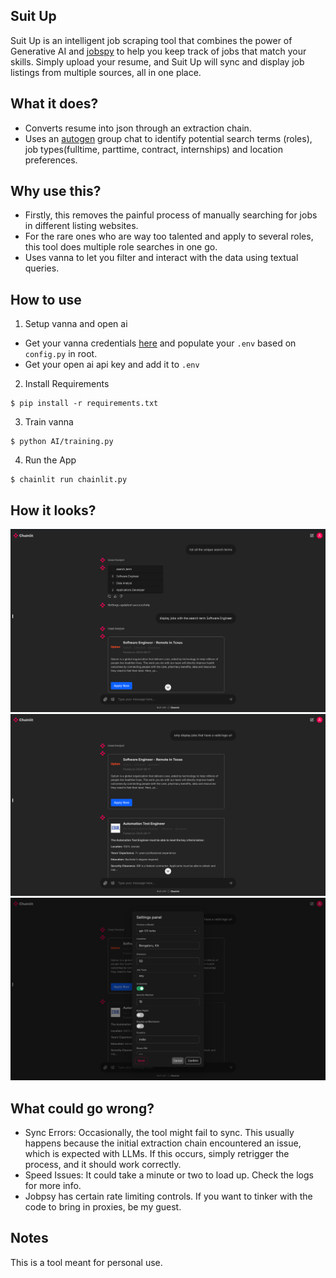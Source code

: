 ## Suit Up
Suit Up is an intelligent job scraping tool that combines the power of Generative AI and [jobspy](https://github.com/Bunsly/JobSpy) to help you keep track of jobs that match your skills. Simply upload your resume, and Suit Up will sync and display job listings from multiple sources, all in one place. 

## What it does?

- Converts resume into json through an extraction chain.
- Uses an [autogen](https://microsoft.github.io/autogen/) group chat to identify potential search terms (roles), job types(fulltime, parttime, contract, internships) and location preferences.

## Why use this?
- Firstly, this removes the painful process of manually searching for jobs in different listing websites.
- For the rare ones who are way too talented and apply to several roles, this tool does multiple role searches in one go.
- Uses vanna to let you filter and interact with the data using textual queries.

## How to use
1. Setup vanna and open ai
  - Get your vanna credentials [here](https://vanna.ai/) and populate your `.env` based on `config.py` in root.
  - Get your open ai api key and add it to `.env`
2. Install Requirements
```
$ pip install -r requirements.txt
```
3. Train vanna
```
$ python AI/training.py
```
4. Run the App
```
$ chainlit run chainlit.py
```

## How it looks?
![implementation.png](https://github.com/MinatoNamikaze02/suitup/blob/master/assets/Screenshot%202024-08-17%20at%2015.02.22.png)
![implementation2.png](https://github.com/MinatoNamikaze02/suitup/blob/master/assets/Screenshot%202024-08-17%20at%2015.02.53.png)
![implementation3.png](https://github.com/MinatoNamikaze02/suitup/blob/master/assets/Screenshot%202024-08-17%20at%2015.03.07.png)

## What could go wrong?
- Sync Errors: Occasionally, the tool might fail to sync. This usually happens because the initial extraction chain encountered an issue, which is expected with LLMs. If this occurs, simply retrigger the process, and it should work correctly.
- Speed Issues: It could take a minute or two to load up. Check the logs for more info.
- Jobpsy has certain rate limiting controls. If you want to tinker with the code to bring in proxies, be my guest.

## Notes
This is a tool meant for personal use.

